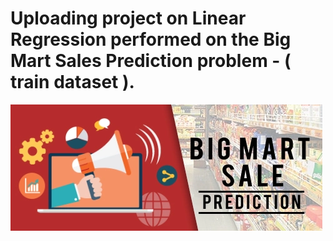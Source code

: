 # Uploading project on Linear Regression performed on the Big Mart Sales Prediction problem - ( train dataset ).

[![bm](https://raw.githubusercontent.com/sm24abr/Data_Repo/main/Images/BigMartSales.png "bm")](https://raw.githubusercontent.com/sm24abr/Data_Repo/main/Images/BigMartSales.png "bm")
